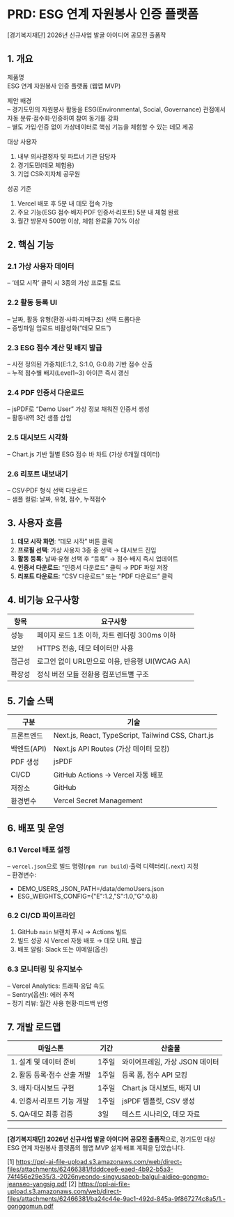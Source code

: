 # PRD: ESG 연계 자원봉사 인증 플랫폼  
[경기복지재단] 2026년 신규사업 발굴 아이디어 공모전 출품작  

## 1. 개요  
제품명  
  ESG 연계 자원봉사 인증 플랫폼 (웹앱 MVP)  

제안 배경  
  – 경기도민의 자원봉사 활동을 ESG(Environmental, Social, Governance) 관점에서 자동 분류·점수화·인증하여 참여 동기를 강화  
  – 별도 가입·인증 없이 가상데이터로 핵심 기능을 체험할 수 있는 데모 제공  

대상 사용자  
  1. 내부 의사결정자 및 파트너 기관 담당자  
  2. 경기도민(데모 체험용)  
  3. 기업 CSR·지자체 공무원  

성공 기준  
  1. Vercel 배포 후 5분 내 데모 접속 가능  
  2. 주요 기능(ESG 점수·배지·PDF 인증서·리포트) 5분 내 체험 완료  
  3. 월간 방문자 500명 이상, 체험 완료율 70% 이상  

## 2. 핵심 기능  

### 2.1 가상 사용자 데이터  
– ‘데모 시작’ 클릭 시 3종의 가상 프로필 로드  

### 2.2 활동 등록 UI  
– 날짜, 활동 유형(환경·사회·지배구조) 선택 드롭다운  
– 증빙파일 업로드 비활성화(“데모 모드”)  

### 2.3 ESG 점수 계산 및 배지 발급  
– 사전 정의된 가중치(E:1.2, S:1.0, G:0.8) 기반 점수 산출  
– 누적 점수별 배지(Level1~3) 아이콘 즉시 갱신  

### 2.4 PDF 인증서 다운로드  
– jsPDF로 “Demo User” 가상 정보 채워진 인증서 생성  
– 활동내역 3건 샘플 삽입  

### 2.5 대시보드 시각화  
– Chart.js 기반 월별 ESG 점수 바 차트 (가상 6개월 데이터)  

### 2.6 리포트 내보내기  
– CSV·PDF 형식 선택 다운로드  
– 샘플 컬럼: 날짜, 유형, 점수, 누적점수  

## 3. 사용자 흐름  

1. **데모 시작 화면**: “데모 시작” 버튼 클릭  
2. **프로필 선택**: 가상 사용자 3종 중 선택 → 대시보드 진입  
3. **활동 등록**: 날짜·유형 선택 후 “등록” → 점수·배지 즉시 업데이트  
4. **인증서 다운로드**: “인증서 다운로드” 클릭 → PDF 파일 저장  
5. **리포트 다운로드**: “CSV 다운로드” 또는 “PDF 다운로드” 클릭  

## 4. 비기능 요구사항  

| 항목        | 요구사항                                    |
|-----------|-------------------------------------------|
| 성능        | 페이지 로드 1초 이하, 차트 렌더링 300ms 이하       |
| 보안        | HTTPS 전송, 데모 데이터만 사용                |
| 접근성      | 로그인 없이 URL만으로 이용, 반응형 UI(WCAG AA) |
| 확장성      | 정식 버전 모듈 전환용 컴포넌트별 구조             |

## 5. 기술 스택  

| 구분         | 기술                                       |
|------------|------------------------------------------|
| 프론트엔드    | Next.js, React, TypeScript, Tailwind CSS, Chart.js |
| 백엔드(API)  | Next.js API Routes (가상 데이터 모킹)        |
| PDF 생성     | jsPDF                                     |
| CI/CD       | GitHub Actions → Vercel 자동 배포            |
| 저장소       | GitHub                                   |
| 환경변수     | Vercel Secret Management                 |

## 6. 배포 및 운영  

### 6.1 Vercel 배포 설정  
– `vercel.json`으로 빌드 명령(`npm run build`)·출력 디렉터리(`.next`) 지정  
– 환경변수:  
  -  DEMO_USERS_JSON_PATH=/data/demoUsers.json  
  -  ESG_WEIGHTS_CONFIG={"E":1.2,"S":1.0,"G":0.8}  

### 6.2 CI/CD 파이프라인  
1. GitHub `main` 브랜치 푸시 → Actions 빌드  
2. 빌드 성공 시 Vercel 자동 배포 → 데모 URL 발급  
3. 배포 알림: Slack 또는 이메일(옵션)  

### 6.3 모니터링 및 유지보수  
– Vercel Analytics: 트래픽·응답 속도  
– Sentry(옵션): 에러 추적  
– 정기 리뷰: 월간 사용 현황·피드백 반영  

## 7. 개발 로드맵  

| 마일스톤               | 기간     | 산출물                                         |
|----------------------|--------|----------------------------------------------|
| 1. 설계 및 데이터 준비    | 1주일    | 와이어프레임, 가상 JSON 데이터                         |
| 2. 활동 등록·점수 산출 개발 | 1주일    | 등록 폼, 점수 API 모킹                            |
| 3. 배지·대시보드 구현     | 1주일    | Chart.js 대시보드, 배지 UI                          |
| 4. 인증서·리포트 기능 개발 | 1주일    | jsPDF 템플릿, CSV 생성                           |
| 5. QA·데모 최종 검증      | 3일     | 테스트 시나리오, 데모 자료                         |

***

**[경기복지재단] 2026년 신규사업 발굴 아이디어 공모전 출품작**으로, 경기도민 대상 ESG 연계 자원봉사 플랫폼의 웹앱 MVP 설계·배포 계획을 담았습니다.

[1] https://ppl-ai-file-upload.s3.amazonaws.com/web/direct-files/attachments/62466381/fdddcee6-eaed-4b92-b5a3-74f456e29e35/3.-2026nyeondo-singyusaeob-balgul-aidieo-gongmo-jeanseo-yangsig.pdf
[2] https://ppl-ai-file-upload.s3.amazonaws.com/web/direct-files/attachments/62466381/ba24c44e-9ac1-492d-845a-9f867274c8a5/1.-gonggomun.pdf